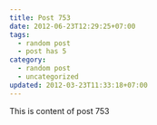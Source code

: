 ```yaml
---
title: Post 753
date: 2012-06-23T12:29:25+07:00
tags:
  - random post
  - post has 5
category:
  - random post
  - uncategorized
updated: 2012-03-23T11:33:18+07:00
---
```

This is content of post 753